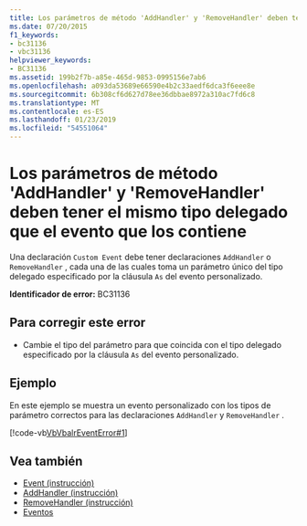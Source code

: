 ```yaml
---
title: Los parámetros de método 'AddHandler' y 'RemoveHandler' deben tener el mismo tipo delegado que el evento que los contiene
ms.date: 07/20/2015
f1_keywords:
- bc31136
- vbc31136
helpviewer_keywords:
- BC31136
ms.assetid: 199b2f7b-a85e-465d-9853-0995156e7ab6
ms.openlocfilehash: a093da53689e66590e4b2c33aedf6dca3f6eee8e
ms.sourcegitcommit: 6b308cf6d627d78ee36dbbae8972a310ac7fd6c8
ms.translationtype: MT
ms.contentlocale: es-ES
ms.lasthandoff: 01/23/2019
ms.locfileid: "54551064"
---
```

# <a name="addhandler-and-removehandler-method-parameters-must-have-the-same-delegate-type-as-the-containing-event"></a>Los parámetros de método 'AddHandler' y 'RemoveHandler' deben tener el mismo tipo delegado que el evento que los contiene
Una declaración `Custom Event` debe tener declaraciones `AddHandler` o `RemoveHandler` , cada una de las cuales toma un parámetro único del tipo delegado especificado por la cláusula `As` del evento personalizado.  
  
 **Identificador de error:** BC31136  
  
## <a name="to-correct-this-error"></a>Para corregir este error  
  
-   Cambie el tipo del parámetro para que coincida con el tipo delegado especificado por la cláusula `As` del evento personalizado.  
  
## <a name="example"></a>Ejemplo  
 En este ejemplo se muestra un evento personalizado con los tipos de parámetro correctos para las declaraciones `AddHandler` y `RemoveHandler` .  
  
 [!code-vb[VbVbalrEventError#1](../../visual-basic/language-reference/error-messages/codesnippet/VisualBasic/bc31136_1.vb)]  
  
## <a name="see-also"></a>Vea también
- [Event (instrucción)](../../visual-basic/language-reference/statements/event-statement.md)
- [AddHandler (instrucción)](~/docs/visual-basic/language-reference/statements/addhandler-statement.md)
- [RemoveHandler (instrucción)](~/docs/visual-basic/language-reference/statements/removehandler-statement.md)
- [Eventos](../../visual-basic/programming-guide/language-features/events/index.md)
